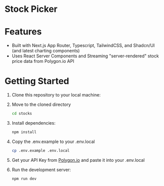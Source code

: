 # Stock Picker

# Features

- Built with Next.js App Router, Typescript, TailwindCSS, and Shadcn/UI (and latest charting components)
- Uses React Server Components and Streaming "server-rendered" stock price data from Polygon.io API

# Getting Started

1. Clone this repository to your local machine:

2. Move to the cloned directory

   ```bash
   cd stocks
   ```

3. Install dependencies:

   ```bash
   npm install
   ```

4. Copy the .env.example to your .env.local

   ```bash
   cp .env.example .env.local
   ```

5. Get your API Key from [Polygon.io](https://polygon.io/) and paste it into your .env.local

6. Run the development server:

   ```bash
   npm run dev
   ```
